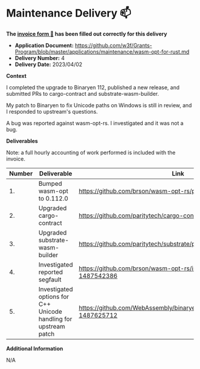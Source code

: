 # Maintenance Delivery :mailbox:

**The [invoice form :pencil:](https://docs.google.com/forms/d/e/1FAIpQLSfmNYaoCgrxyhzgoKQ0ynQvnNRoTmgApz9NrMp-hd8mhIiO0A/viewform) has been filled out correctly for this delivery**  

* **Application Document:** https://github.com/w3f/Grants-Program/blob/master/applications/maintenance/wasm-opt-for-rust.md
* **Delivery Number:** 4
* **Delivery Date:** 2023/04/02


**Context**

I completed the upgrade to Binaryen 112,
published a new release,
and submitted PRs to cargo-contract and substrate-wasm-builder.

My patch to Binaryen to fix Unicode paths on Windows is still in review,
and I responded to upstream's questions.

A bug was reported against wasm-opt-rs.
I investigated and it was not a bug.


**Deliverables**

Note: a full hourly accounting of work performed is included with the invoice.

| Number | Deliverable | Link | Notes |
| ------------- | ------------- | ------------- |------------- |
| 1. | Bumped wasm-opt to 0.112.0 | https://github.com/brson/wasm-opt-rs/pull/138 | |
| 2. | Upgraded cargo-contract | https://github.com/paritytech/cargo-contract/pull/1012 | |
| 3. | Upgraded substrate-wasm-builder | https://github.com/paritytech/substrate/pull/13574 | |
| 4. | Investigated reported segfault | https://github.com/brson/wasm-opt-rs/issues/140#issuecomment-1487542386 | |
| 5. | Investigated options for C++ Unicode handling for upstream patch | https://github.com/WebAssembly/binaryen/pull/5514#issuecomment-1487625712 | |


**Additional Information**

N/A
